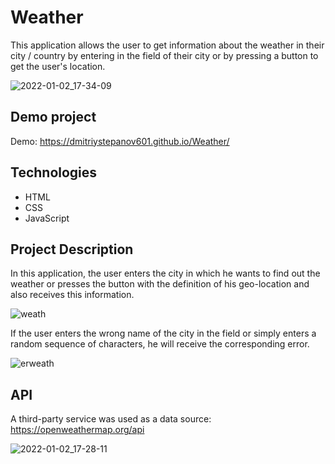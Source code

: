 # Weather

This application allows the user to get information about the weather in their city / country by entering in the field of their city or by pressing a button to get the user's location.

![2022-01-02_17-34-09](https://user-images.githubusercontent.com/61186198/147920104-c425b47f-cdac-4b34-9f8d-ef1b1403a4cd.png)


## Demo project

Demo: https://dmitriystepanov601.github.io/Weather/

## Technologies

- HTML
- CSS
- JavaScript 

## Project Description

In this application, the user enters the city in which he wants to find out the weather or presses the button with the definition of his geo-location and also receives this information.

![weath](https://user-images.githubusercontent.com/61186198/147920358-12682bcc-0456-43b2-a251-1132d4f8b2c0.gif)

If the user enters the wrong name of the city in the field or simply enters a random sequence of characters, he will receive the corresponding error.

![erweath](https://user-images.githubusercontent.com/61186198/147920648-71013a9e-9ec9-4a2b-93f0-5960b1d067df.gif)


## API

A third-party service was used as a data source: https://openweathermap.org/api

![2022-01-02_17-28-11](https://user-images.githubusercontent.com/61186198/147878943-097b31f2-a462-40ea-9972-914fd2e1edca.png)

